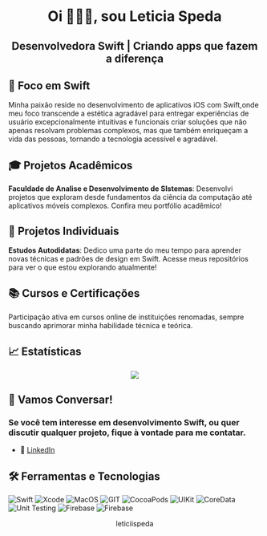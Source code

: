 

<h1 align="center">Oi 👩🏻‍💻, sou Leticia Speda</h1>
<h2 align="center">Desenvolvedora Swift | Criando apps que fazem a diferença</h2>

## 🍎 Foco em Swift
Minha paixão reside no desenvolvimento de aplicativos iOS com Swift,onde meu foco transcende a estética agradável para entregar experiências de usuário excepcionalmente intuitivas e funcionais  criar soluções que não apenas resolvam problemas complexos, mas que também enriqueçam a vida das pessoas, tornando a tecnologia acessível e agradável.

## 🎓 Projetos Acadêmicos
 **Faculdade de Analise e Desenvolvimento de SIstemas**: Desenvolvi projetos que exploram desde fundamentos da ciência da computação até aplicativos móveis complexos. Confira meu portfólio acadêmico!

## 🚀 Projetos Individuais
 **Estudos Autodidatas**: Dedico uma parte do meu tempo para aprender novas técnicas e padrões de design em Swift. Acesse meus repositórios para ver o que estou explorando atualmente!

## 📚 Cursos e Certificações
 Participação ativa em cursos online de instituições renomadas, sempre buscando aprimorar minha habilidade técnica e teórica.


## 📈 Estatísticas

<p
 align="center">
<img src="https://github-readme-streak-stats.herokuapp.com/?user=LeticiaSpeda&theme=radical"/> 
</p>

## 💬 Vamos Conversar!
### Se você tem interesse em desenvolvimento Swift, ou quer discutir qualquer projeto, fique à vontade para me contatar.

- 🔗 [LinkedIn](linkedin.com/in/leticiaoliveiraspeda)

## 🛠️ Ferramentas e Tecnologias
<p>
  <img alt="Swift" src="https://img.shields.io/badge/Swift-FA7343?style=for-the-badge&logo=swift&logoColor=white" />
  <img alt="Xcode" src="https://img.shields.io/badge/Xcode-007ACC?style=for-the-badge&logo=Xcode&logoColor=white" />
  <img alt="MacOS" src="https://img.shields.io/badge/mac%20os-000000?style=for-the-badge&logo=apple&logoColor=white" />
  <img alt="GIT" src="https://img.shields.io/badge/GIT-E44C30?style=for-the-badge&logo=git&logoColor=white"/>
   <img alt="CocoaPods" src="https://img.shields.io/badge/CocoaPods-%23FFFFFF?style=for-the-badge&logo=CocoaPods"/>
  <img alt="UIKit" src="https://img.shields.io/badge/UIKit-%23FFFFFF?style=for-the-badge&logo=uikit"/>
<img alt="CoreData" src="https://img.shields.io/badge/CoreData-%23191970?style=for-the-badge&logo=CoreData"/>
<img alt="Unit Testing" src="https://img.shields.io/badge/UI%2FUnit%20Testing-%23808080?style=for-the-badge&logo=gear"/>
<img alt="Firebase" src="https://img.shields.io/badge/firebase-%23FFFFFF?style=for-the-badge&logo=firebase" />
<img alt="Firebase" src="https://img.shields.io/badge/jenkins-%23D24939?style=for-the-badge&logo=jenkins&labelColor=white
" />
</p>

<p align="center">
 <img src="https://komarev.com/ghpvc/?username=leticiispeda&label=Profile%20views&color=blue&style=flat-square" alt="leticiispeda" height="16" width="90"/>
</p>